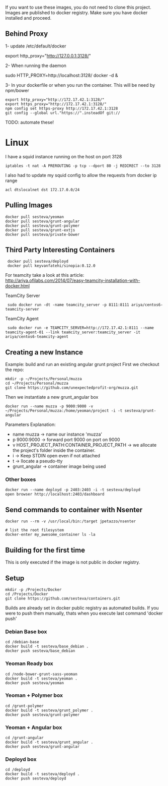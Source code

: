 If you want to use these images, you do not need to clone this project. 
Images are published to docker registry. 
Make sure you have docker installed and proceed.

## Behind Proxy

1- update /etc/default/docker 

export http_proxy="http://127.0.0.1:3128/"

2- When running the daemon

sudo HTTP_PROXY=http://localhost:3128/ docker -d &

3- In your dockerfile or when you run the container. This will be need by npm/bower
    
    export http_proxy="http://172.17.42.1:3128/"
    export https_proxy="http://172.17.42.1:3128/"
    npm config set https-proxy http://172.17.42.1:3128 
    git config --global url."https://".insteadOf git://

TODO: automate these!

# Linux
I have a squid instance running on the host on port 3128

    iptables -t nat -A PREROUTING -p tcp --dport 80 -j REDIRECT --to 3128
   
I also had to update my squid config to allow the requests from docker ip range

    acl dtslocalnet dst 172.17.0.0/24



## Pulling Images

    docker pull sesteva/yeoman
    docker pull sesteva/grunt-angular
    docker pull sesteva/grunt-polymer
    docker pull sesteva/grunt-extjs
    docker pull sesteva/private-bower
    
## Third Party Interesting Containers
     
     docker pull sesteva/deployd
     docker pull keyvanfatehi/sinopia:0.12.0
     
For teamcity take a look at this article: http://ariya.ofilabs.com/2014/07/easy-teamcity-installation-with-docker.html     

TeamCity Server
     
     sudo docker run -dt -name teamcity_server -p 8111:8111 ariya/centos6-teamcity-server

TeamCity Agent
     
     sudo docker run -e TEAMCITY_SERVER=http://172.17.42.1:8111 --name teamcity-agent-01 --link teamcity_server:teamcity_server -it ariya/centos6-teamcity-agent


## Creating a new Instance
Example: build and run an existing angular grunt project
First we checkout the repo:

    mkdir -p ~/Projects/Personal/muzza
    cd ~/Projects/Personal/muzza
    git clone https://github.com/unexpectedprofit-org/muzza.git

Then we instantiate a new grunt_angular box

    docker run --name muzza -p 9000:9000 -v ~/Projects/Personal/muzza:/home/yeoman/project -i -t sesteva/grunt-angular

Parameters Explanation:

- name muzza -> name our instance 'muzza'
- p 9000:9000  -> forward port 9000 on port on 9000
- v HOST_PROJECT_PATH:CONTAINER_PROJECT_PATH -> we allocate the project's folder inside the container.
- i -> Keep STDIN open even if not attached 
- t -> llocate a pseudo-tty
- grunt_angular -> container image being used

### Other boxes

    docker run --name deployd -p 2403:2403 -i -t sesteva/deployd
    open browser http://localhost:2403/dashboard



## Send commands to container with Nsenter

	docker run --rm -v /usr/local/bin:/target jpetazzo/nsenter

	# list the root filesystem
	docker-enter my_awesome_container ls -la


## Building for the first time

This is only executed if the image is not public in docker registry.

## Setup

    mkdir -p /Projects/Docker
    cd /Projects/Docker
    git clone https://github.com/sesteva/containers.git

Builds are already set in docker public registry as automated builds. 
If you were to push them manually, thats when you execute last command 'docker push'

### Debian Base box 

    cd /debian-base
    docker build -t sesteva/base_debian .
    docker push sesteva/base_debian

### Yeoman Ready box

    cd /node-bower-grunt-sass-yeoman
    docker build -t sesteva/yeoman .
    docker push sesteva/yeoman

### Yeoman + Polymer box

    cd /grunt-polymer
    docker build -t sesteva/grunt_polymer .
    docker push sesteva/grunt-polymer

### Yeoman  + Angular box

    cd /grunt-angular
    docker build -t sesteva/grunt_angular .
    docker push sesteva/grunt-angular

### Deployd box

    cd /deployd
    docker build -t sesteva/deployd .
    docker push sesteva/deployd

    

